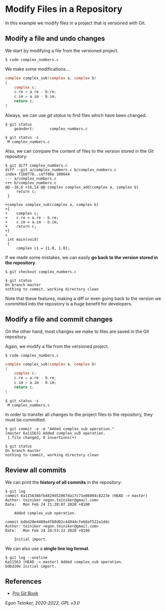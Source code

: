 # Modify Files in a Repository

In this example we modify files in a project that is versioned with Git.

## Modify a file and undo changes 

We start by modifying a file from the versioned project.
```
$ code complex_numbers.c
```
We make some modifications...

```C
complex complex_sub(complex a, complex b)
{
    complex c;
    c.re = a.re - b.re;
    c.im = a.im - b.im;
    return c;
}
```

Always, we can use *git status* to find files which have been changed.
```
$ git status
	geändert:       complex_numbers.c

$ git status -s
 M complex_numbers.c
```
Also, we can compare the content of files to the version stored in the
Git repository:

```
$ git diff complex_numbers.c
diff --git a/complex_numbers.c b/complex_numbers.c
index f1b077b..caff86e 100644
--- a/complex_numbers.c
+++ b/complex_numbers.c
@@ -16,6 +16,14 @@ complex complex_add(complex a, complex b)
     return c;
 }
 
+complex complex_sub(complex a, complex b)
+{
+    complex c;
+    c.re = a.re - b.re;
+    c.im = a.im - b.im;
+    return c;
+}
+
 int main(void)
 {
     complex c1 = {1.0, 1.0};
```

If we made some mistakes, we can easily **go back to the version stored 
in the repository**.
```
$ git checkout complex_numbers.c

$ git status
On branch master
nothing to commit, working directory clean
```

Note that these features, making a diff or even going back to the 
version we committed into the repostory is a huge benefit for developers.


## Modify a file and commit changes 

On the other hand, most changes we make to files are saved in the Git 
repository.

Again, we modify a file from the versioned project.
```
$ code complex_numbers.c
```
```C
complex complex_sub(complex a, complex b)
{
    complex c;
    c.re = a.re - b.re;
    c.im = a.im - b.im;
    return c;
}
```
```
$ git status -s
 M complex_numbers.c
```

In order to transfer all changes to the project files to the repository, 
they must be committed.
```
$ git commit -a -m "Added complex_sub operation."
[master 6a11563] Added complex_sub operation.
 1 file changed, 8 insertions(+)

$ git status
On branch master
nothing to commit, working directory clean
```

## Review all commits

We can print the **history of all commits** in the repository:

```
$ git log
commit 6a115638bfb4829d52067da17c71e86004c8223e (HEAD -> master)
Author: teiniker <egon.teiniker@gmail.com>
Date:   Mon Feb 24 21:28:07 2020 +0100

    Added complex_sub operation.

commit bdbd20e4400a4f80d02c44944cfeb8af522a1ddc
Author: teiniker <egon.teiniker@gmail.com>
Date:   Mon Feb 24 20:53:22 2020 +0100

    Initial import.
```

We can also use a **single line log format**.
```    
$ git log --oneline
6a11563 (HEAD -> master) Added complex_sub operation.
bdbd20e Initial import.    
```

## References
* [Pro Git Book](https://git-scm.com/book/en/v2)

*Egon Teiniker, 2020-2022, GPL v3.0*
